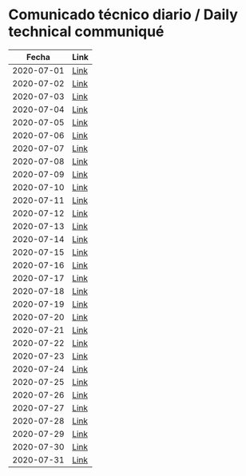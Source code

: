 # Comunicado técnico diario / Daily technical communiqué

| Fecha               | Link        |
| ------------------- | ----------  |
| 2020-07-01   | [Link](https://www.gob.mx/salud/prensa/nuevo-coronavirus-en-el-mundo-covid-19-comunicado-tecnico-diario-246456?idiom=es) |
| 2020-07-02   | [Link](https://www.gob.mx/salud/prensa/nuevo-coronavirus-en-el-mundo-covid-19-comunicado-tecnico-diario-246457?idiom=es) |
| 2020-07-03   | [Link](https://www.gob.mx/salud/prensa/nuevo-coronavirus-en-el-mundo-covid-19-comunicado-tecnico-diario-246458?idiom=es) |
| 2020-07-04   | [Link]() |
| 2020-07-05   | [Link]() |
| 2020-07-06   | [Link]() |
| 2020-07-07   | [Link]() |
| 2020-07-08   | [Link]() |
| 2020-07-09   | [Link]() |
| 2020-07-10   | [Link]() |
| 2020-07-11   | [Link]() |
| 2020-07-12   | [Link]() |
| 2020-07-13   | [Link]() |
| 2020-07-14   | [Link]() |
| 2020-07-15   | [Link]() |
| 2020-07-16   | [Link]() |
| 2020-07-17   | [Link]() |
| 2020-07-18   | [Link]() |
| 2020-07-19   | [Link]() |
| 2020-07-20   | [Link]() |
| 2020-07-21   | [Link]() |
| 2020-07-22   | [Link]() |
| 2020-07-23   | [Link]() |
| 2020-07-24   | [Link]() |
| 2020-07-25   | [Link]() |
| 2020-07-26   | [Link]() |
| 2020-07-27   | [Link]() |
| 2020-07-28   | [Link]() |
| 2020-07-29   | [Link]() |
| 2020-07-30   | [Link]() |
| 2020-07-31   | [Link]() |
